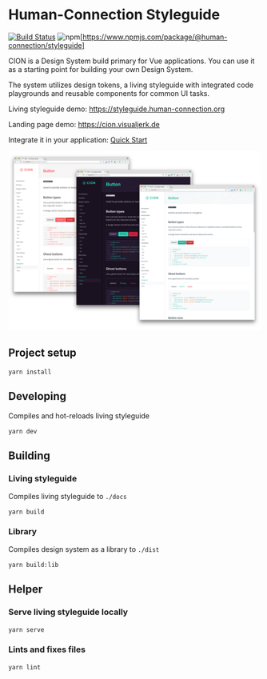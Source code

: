 # Human-Connection Styleguide
[![Build Status](https://img.shields.io/travis/com/Human-Connection/Nitro-Styleguide/master.svg)](https://travis-ci.com/Human-Connection/Nitro-Styleguide)
![npm](https://img.shields.io/npm/v/@human-connection/styleguide.svg)[https://www.npmjs.com/package/@human-connection/styleguide]

CION is a Design System build primary for Vue applications. You can use it as a starting point for building your own Design System.

The system utilizes design tokens, a living styleguide with integrated code playgrounds and reusable components for common UI tasks.

Living styleguide demo: https://styleguide.human-connection.org

Landing page demo: https://cion.visualjerk.de

Integrate it in your application: [Quick Start](https://github.com/visualjerk/vue-cion-design-system/wiki/Quick-Start)

[![Screenshot](./preview/customize.png)](https://github.com/visualjerk/vue-cion-design-system/raw/master/preview/customize.png)

## Project setup
```
yarn install
```

## Developing

Compiles and hot-reloads living styleguide

```
yarn dev
```

## Building

### Living styleguide


Compiles living styleguide to `./docs`

```
yarn build
```

### Library

Compiles design system as a library to `./dist`

```
yarn build:lib
```

## Helper

### Serve living styleguide locally
```
yarn serve
```

### Lints and fixes files
```
yarn lint
```
